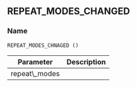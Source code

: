 ## REPEAT\_MODES\_CHANGED

### Name

`REPEAT_MODES_CHNAGED ()`


| Parameter       | Description |
| --------------- | ----------- |
| repeat\\\_modes |             |

